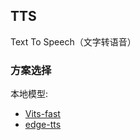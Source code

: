 ## TTS

Text To Speech（文字转语音）

### 方案选择

本地模型:

- [Vits-fast](https://github.com/Plachtaa/VITS-fast-fine-tuning)
- [edge-tts](https://github.com/rany2/edge-tts)

